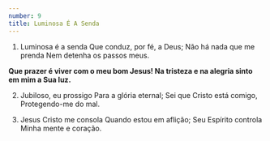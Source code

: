 ```yaml
---
number: 9
title: Luminosa É A Senda
---
```


1. Luminosa é a senda
Que conduz, por fé, a Deus;
Não há nada que me prenda
Nem detenha os passos meus.

__Que prazer é viver com o meu bom Jesus!
Na tristeza e na alegria sinto em mim a Sua luz.__

2. Jubiloso, eu prossigo
Para a glória eternal;
Sei que Cristo está comigo,
Protegendo-me do mal.

3. Jesus Cristo me consola
Quando estou em aflição;
Seu Espírito controla
Minha mente e coração.
